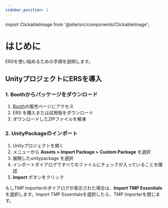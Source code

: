 ```yaml
---
sidebar_position: 2
---
```


import ClickableImage from '@site/src/components/ClickableImage';

# はじめに

ERSを使い始めるための手順を説明します。

## UnityプロジェクトにERSを導入

### 1. Boothからパッケージをダウンロード

1. [Booth](https://nmxi.booth.pm/)の販売ページにアクセス
2. ERS を購入または試用版をダウンロード
3. ダウンロードしたZIPファイルを解凍

### 2. UnityPackageのインポート

1. Unityプロジェクトを開く
2. メニューから **Assets > Import Package > Custom Package** を選択
3. 展開したunitypackage を選択
4. インポートダイアログですべてのファイルにチェックが入っていることを確認
5. **Import** ボタンをクリック

<ClickableImage src="/img/getting-started--package-import.png" alt="UnityPackageのインポート" />

もしTMP Importerのダイアログが表示された場合は、**Import TMP Essentials** を選択します。Import TMP Essentialsを選択したら、TMP Importerを閉じます。

<ClickableImage src="/img/getting-started--tmp-importer.png" alt="TMP Importerダイアログ" />

